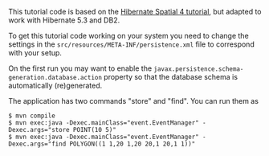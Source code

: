 This tutorial code is based on the [Hibernate Spatial 4 tutorial](http://www.hibernatespatial.org/documentation/02-Tutorial/01-tutorial4/),
but adapted to work with Hibernate 5.3 and DB2.

To get this tutorial code working on your system you need to
change the settings in the `src/resources/META-INF/persistence.xml` file to correspond
with your setup.

On the first run you may want to enable the `javax.persistence.schema-generation.database.action` property so that the database schema is automatically (re)generated.


The application has two commands "store" and "find". You can run them as

```
$ mvn compile
$ mvn exec:java -Dexec.mainClass="event.EventManager" -Dexec.args="store POINT(10 5)"
$ mvn exec:java -Dexec.mainClass="event.EventManager" -Dexec.args="find POLYGON((1 1,20 1,20 20,1 20,1 1))"
```
